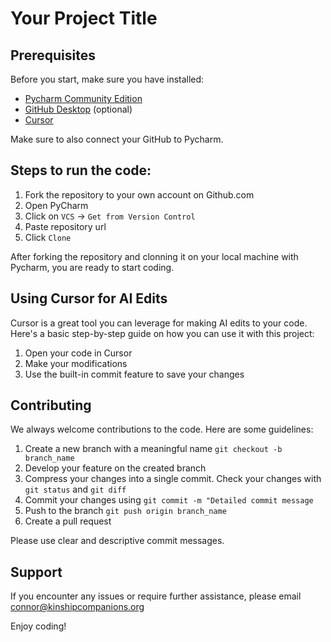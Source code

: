 # Your Project Title

## Prerequisites

Before you start, make sure you have installed:

* [Pycharm Community Edition](https://www.jetbrains.com/pycharm/download/?section=mac)
* [GitHub Desktop](https://desktop.github.com/) (optional)
* [Cursor](https://www.cursor.so/)

Make sure to also connect your GitHub to Pycharm.

## Steps to run the code:

1. Fork the repository to your own account on Github.com
2. Open PyCharm
3. Click on `VCS` → `Get from Version Control`
4. Paste repository url
5. Click `Clone`

After forking the repository and clonning it on your local machine with Pycharm, you are ready to start coding.

## Using Cursor for AI Edits

Cursor is a great tool you can leverage for making AI edits to your code. Here's a basic step-by-step guide on how you can use it with this project:

1. Open your code in Cursor
2. Make your modifications
3. Use the built-in commit feature to save your changes

## Contributing

We always welcome contributions to the code. Here are some guidelines:

1. Create a new branch with a meaningful name `git checkout -b branch_name` 
2. Develop your feature on the created branch
3. Compress your changes into a single commit. Check your changes with `git status` and `git diff`
4. Commit your changes using `git commit -m "Detailed commit message`
5. Push to the branch `git push origin branch_name`
6. Create a pull request

Please use clear and descriptive commit messages.

## Support

If you encounter any issues or require further assistance, please email connor@kinshipcompanions.org

Enjoy coding!